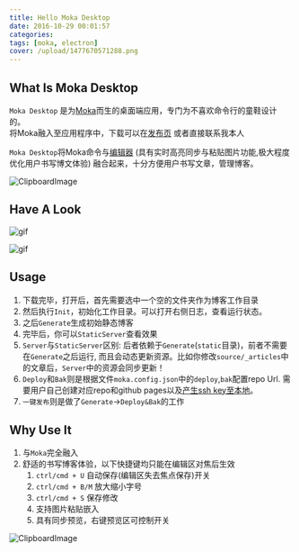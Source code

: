 ```yaml
---
title: Hello Moka Desktop
date: 2016-10-29 00:01:57
categories:
tags: [moka, electron]
cover: /upload/1477670571288.png
---
```


## What Is Moka Desktop

`Moka Desktop` 是为[Moka](https://github.com/moyuyc/moka)而生的桌面端应用，专门为不喜欢命令行的童鞋设计的。  
将Moka融入至应用程序中，下载可以在[发布页](https://github.com/moyuyc/moka-desktop/releases) 或者直接联系我本人  

`Moka Desktop`将Moka命令与[编辑器](https://github.com/moyuyc/markdown-editor) (具有实时高亮同步与粘贴图片功能,极大程度优化用户书写博文体验) 融合起来，十分方便用户书写文章，管理博客。

![ClipboardImage](/upload/1477708480843.png)

## Have A Look

![gif](/upload/moka-desktop.gif)

![gif](/upload/moka-desktop-use-main.gif)


## Usage

1. 下载完毕，打开后，首先需要选中一个空的文件夹作为博客工作目录
2. 然后执行`Init`，初始化工作目录。可以打开右侧日志，查看运行状态。
3. 之后`Generate`生成初始静态博客
4. 完毕后，你可以`StaticServer`查看效果
5. `Server`与`StaticServer`区别: 后者依赖于`Generate`(`static`目录)，前者不需要在`Generate`之后运行, 而且会动态更新资源。比如你修改`source/_articles`中的文章后，`Server`中的资源会同步更新！
6. `Deploy`和`Bak`则是根据文件`moka.config.json`中的`deploy`,`bak`配置repo Url. 需要用户自己创建对应repo和github pages以及[产生ssh key至本地](https://help.github.com/articles/generating-a-new-ssh-key-and-adding-it-to-the-ssh-agent/)。
7. `一键发布`则是做了`Generate`->`Deploy&Bak`的工作

## Why Use It

1. 与`Moka`完全融入
2. 舒适的书写博客体验，以下快捷键均只能在编辑区对焦后生效
    1. `ctrl/cmd + U`  自动保存(编辑区失去焦点保存)开关
    2. `ctrl/cmd + B/M` 放大缩小字号
    3. `ctrl/cmd + S` 保存修改
    4. 支持图片粘贴嵌入
    5. 具有同步预览，右键预览区可控制开关

![ClipboardImage](/upload/1477670571288.png)